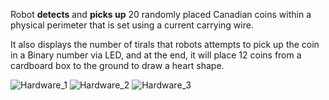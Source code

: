 Robot **detects** and **picks up** 20 randomly placed Canadian coins within a physical perimeter that is set using a current carrying wire. 

It also displays the number of tirals that robots attempts to pick up the coin in a Binary number via LED, and at the end, it will place 12 coins from a cardboard box to the ground to draw a heart shape.

![Hardware_1](https://user-images.githubusercontent.com/63937643/162583567-0b57906f-0fb1-4bc3-9b75-f677dab30ff4.png)
![Hardware_2](https://user-images.githubusercontent.com/63937643/162583571-0925d894-6fe5-426d-b144-ebbc7f7e0203.png)
![Hardware_3](https://user-images.githubusercontent.com/63937643/162583573-94c7571a-8ca7-4e12-8f72-8606a601fc66.png)
